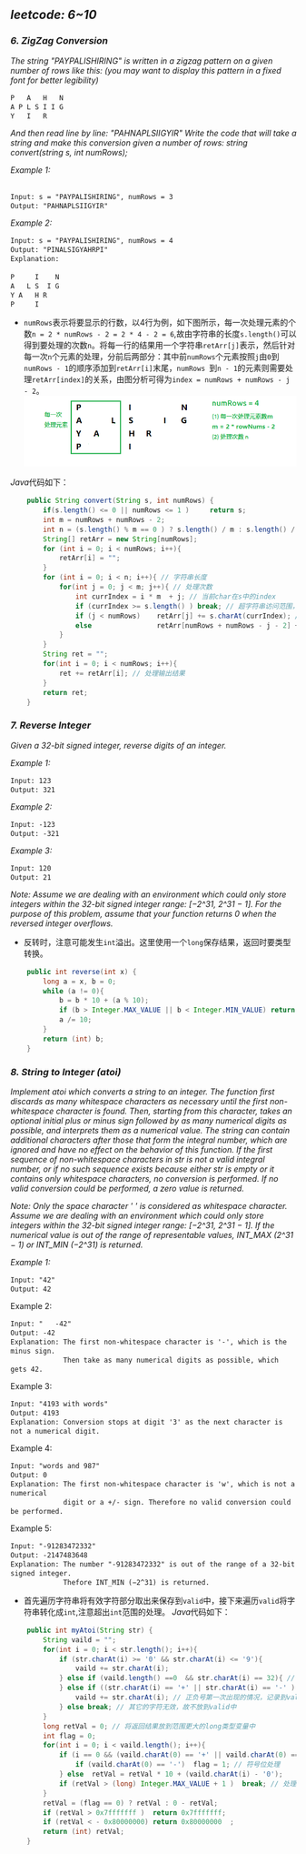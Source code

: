 ## *leetcode: 6~10*

<a id="p006"></a>
### *6. ZigZag Conversion*
*The string "PAYPALISHIRING" is written in a zigzag pattern on a given number of rows like this: (you may want to display this pattern in a fixed font for better legibility)*
```
P   A   H   N
A P L S I I G
Y   I   R
```
*And then read line by line: "PAHNAPLSIIGYIR"
Write the code that will take a string and make this conversion given a number of rows:
string convert(string s, int numRows);*

*Example 1:*
```

Input: s = "PAYPALISHIRING", numRows = 3
Output: "PAHNAPLSIIGYIR"
```

*Example 2:*
```
Input: s = "PAYPALISHIRING", numRows = 4
Output: "PINALSIGYAHRPI"
Explanation:

P     I    N
A   L S  I G
Y A   H R
P     I 
```
+ `numRows`表示将要显示的行数，以4行为例，如下图所示，每一次处理元素的个数`n = 2 * numRows - 2 = 2 * 4 - 2 = 6`,故由字符串的长度`s.length()`可以得到要处理的次数`n`。将每一行的结果用一个字符串`retArr[j]`表示，然后针对每一次`n`个元素的处理，分前后两部分：其中前`numRows`个元素按照`j`由`0`到`numRows - 1`的顺序添加到`retArr[i]`末尾，`numRows `到`n - 1`的元素则需要处理`retArr[index]`的关系，由图分析可得为`index = numRows + numRows - j - 2`。
![每次处理元素示意](https://github.com/ansel09/leetcode/blob/master/images/P006.png)


*Java*代码如下：
```java
    public String convert(String s, int numRows) {
        if(s.length() <= 0 || numRows <= 1 )     return s;
        int m = numRows + numRows - 2;
        int n = (s.length() % m == 0 ) ? s.length() / m : s.length() / m  + 1;
        String[] retArr = new String[numRows];
        for (int i = 0; i < numRows; i++){
            retArr[i] = "";
        }
        for (int i = 0; i < n; i++){ // 字符串长度
            for(int j = 0; j < m; j++){ // 处理次数
                int currIndex = i * m  + j; // 当前char在s中的index
                if (currIndex >= s.length() ) break; // 超字符串访问范围，退出
                if (j < numRows)    retArr[j] += s.charAt(currIndex); // 前半部分
                else                retArr[numRows + numRows - j - 2] += s.charAt(currIndex); // 后半部分元素
            }
        }
        String ret = "";
        for(int i = 0; i < numRows; i++){
            ret += retArr[i]; // 处理输出结果
        }
        return ret;    
    }
```

<a id="p007"></a>
### *7. Reverse Integer*
*Given a 32-bit signed integer, reverse digits of an integer.*

*Example 1:*
```
Input: 123
Output: 321
```
*Example 2:*
```
Input: -123
Output: -321
```
*Example 3:*
```
Input: 120
Output: 21
```
*Note:*
*Assume we are dealing with an environment which could only store integers within the 32-bit signed integer range: [−2^31,  2^31 − 1]. For the purpose of this problem, assume that your function returns 0 when the reversed integer overflows.*

+ 反转时，注意可能发生`int`溢出。这里使用一个`long`保存结果，返回时要类型转换。

```java
    public int reverse(int x) {
        long a = x, b = 0;
        while (a != 0){
            b = b * 10 + (a % 10);
            if (b > Integer.MAX_VALUE || b < Integer.MIN_VALUE) return 0;
            a /= 10;
        }
        return (int) b;        
    }
```

<a id="p008"></a>
### *8. String to Integer (atoi)*
*Implement atoi which converts a string to an integer.*
*The function first discards as many whitespace characters as necessary until the first non-whitespace character is found. Then, starting from this character, takes an optional initial plus or minus sign followed by as many numerical digits as possible, and interprets them as a numerical value.*
*The string can contain additional characters after those that form the integral number, which are ignored and have no effect on the behavior of this function.
If the first sequence of non-whitespace characters in str is not a valid integral number, or if no such sequence exists because either str is empty or it contains only whitespace characters, no conversion is performed.*
*If no valid conversion could be performed, a zero value is returned.*

*Note:
Only the space character ' ' is considered as whitespace character.
Assume we are dealing with an environment which could only store integers within the 32-bit signed integer range: [−2^31,  2^31 − 1]. If the numerical value is out of the range of representable values, INT_MAX (2^31 − 1) or INT_MIN (−2^31) is returned.*

*Example 1:*
```
Input: "42"
Output: 42
```

Example 2:
```
Input: "   -42"
Output: -42
Explanation: The first non-whitespace character is '-', which is the minus sign.
             Then take as many numerical digits as possible, which gets 42.
```             
Example 3:
```
Input: "4193 with words"
Output: 4193
Explanation: Conversion stops at digit '3' as the next character is not a numerical digit.
```
Example 4:
```
Input: "words and 987"
Output: 0
Explanation: The first non-whitespace character is 'w', which is not a numerical 
             digit or a +/- sign. Therefore no valid conversion could be performed.
```
Example 5:
```
Input: "-91283472332"
Output: -2147483648
Explanation: The number "-91283472332" is out of the range of a 32-bit signed integer.
             Thefore INT_MIN (−2^31) is returned.
```
+ 首先遍历字符串将有效字符部分取出来保存到`valid`中，接下来遍历`valid`将字符串转化成`int`,注意超出`int`范围的处理。
*Java*代码如下：
```java
    public int myAtoi(String str) {
        String vaild = "";
        for(int i = 0; i < str.length(); i++){
            if (str.charAt(i) >= '0' && str.charAt(i) <= '9'){
                vaild += str.charAt(i);
            } else if (vaild.length() ==0  && str.charAt(i) == 32){ // 空格
            } else if ((str.charAt(i) == '+' || str.charAt(i) == '-' ) && vaild.length() == 0){ 
                vaild += str.charAt(i); // 正负号第一次出现的情况，记录到valid中
            } else break; // 其它的字符无效，故不放到valid中
        }
        long retVal = 0; // 将返回结果放到范围更大的long类型变量中
        int flag = 0;
        for(int i = 0; i < vaild.length(); i++){
            if (i == 0 && (vaild.charAt(0) == '+' || vaild.charAt(0) == '-')){
                if (vaild.charAt(0) == '-')  flag = 1; // 符号位处理
            } else  retVal = retVal * 10 + (vaild.charAt(i) - '0');
            if (retVal > (long) Integer.MAX_VALUE + 1 )  break; // 处理返回值符号
        }
        retVal = (flag == 0) ? retVal : 0 - retVal;
        if (retVal > 0x7fffffff )  return 0x7fffffff;
        if (retVal < - 0x80000000) return 0x80000000  ;
        return (int) retVal;
    }


```